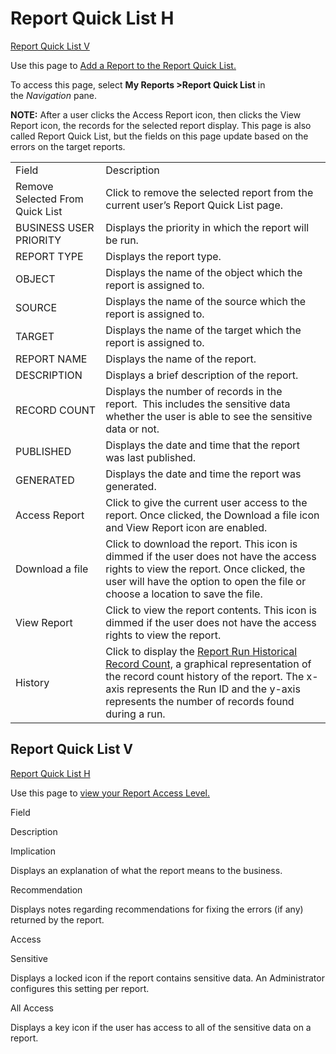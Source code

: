 # Report Quick List H

[Report Quick List
V](All_Business_Reports_All_Wave_Process_Areas.htm#All)

<div class="use">

Use this page to [Add a Report to the Report Quick
List.](../Use_Cases/Add_a_Report_to_the_Report_Quick_List.htm)

</div>

To access this page, select **My Reports \>Report Quick List** in
the *Navigation* pane.

**NOTE:** After a user clicks the Access Report icon, then clicks the
View Report icon, the records for the selected report display. This page
is also called Report Quick List, but the fields on this page update
based on the errors on the target
reports.

|                                 |                                                                                                                                                                                                                                                                               |
| ------------------------------- | ----------------------------------------------------------------------------------------------------------------------------------------------------------------------------------------------------------------------------------------------------------------------------- |
| Field                           | Description                                                                                                                                                                                                                                                                   |
| Remove Selected From Quick List | Click to remove the selected report from the current user’s Report Quick List page.                                                                                                                                                                                           |
| BUSINESS USER PRIORITY          | Displays the priority in which the report will be run.                                                                                                                                                                                                                        |
| REPORT TYPE                     | Displays the <span id="Report Type" class="popUpLink">report type.</span>                                                                                                                                                                                                     |
| OBJECT                          | Displays the name of the object which the report is assigned to.                                                                                                                                                                                                              |
| SOURCE                          | Displays the name of the source which the report is assigned to.                                                                                                                                                                                                              |
| TARGET                          | Displays the name of the target which the report is assigned to.                                                                                                                                                                                                              |
| REPORT NAME                     | Displays the name of the report.                                                                                                                                                                                                                                              |
| DESCRIPTION                     | Displays a brief description of the report.                                                                                                                                                                                                                                   |
| RECORD COUNT                    | Displays the number of records in the report.  This includes the sensitive data whether the user is able to see the sensitive data or not.                                                                                                                                    |
| PUBLISHED                       | Displays the date and time that the report was last published.                                                                                                                                                                                                                |
| GENERATED                       | Displays the date and time the report was generated.                                                                                                                                                                                                                          |
| Access Report                   | Click to give the current user access to the report. Once clicked, the Download a file icon and View Report icon are enabled.                                                                                                                                                 |
| Download a file                 | Click to download the report. This icon is dimmed if the user does not have the access rights to view the report. Once clicked, the user will have the option to open the file or choose a location to save the file.                                                         |
| View Report                     | Click to view the report contents. This icon is dimmed if the user does not have the access rights to view the report.                                                                                                                                                        |
| History                         | Click to display the [Report Run Historical Record Count,](Report_Run_Historical_Record_Count.htm) a graphical representation of the record count history of the report. The x-axis represents the Run ID and the y-axis represents the number of records found during a run. |

## Report Quick List V

[Report Quick List
H](All_Business_Reports_All_Wave_Process_Areas.htm#top)

<div class="use">

Use this page to [view your Report Access
Level.](../Use_Cases/View_Your_Report_Access_Level.htm)

</div>

Field

Description

Implication

Displays an explanation of what the report means to the business.

Recommendation

Displays notes regarding recommendations for fixing the errors (if any)
returned by the report.

Access

Sensitive

Displays a locked icon if the report contains sensitive data. An
Administrator configures this setting per report.

All Access

Displays a key icon if the user has access to all of the sensitive data
on a report.

